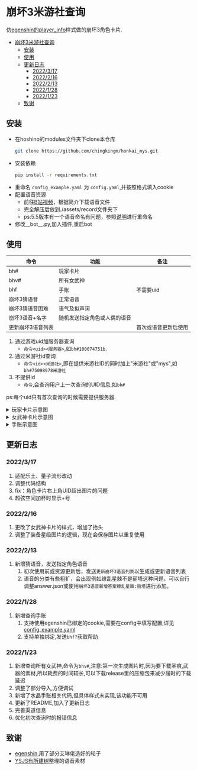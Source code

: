 # 崩坏3米游社查询
仿[egenshin的player_info](https://github.com/pcrbot/erinilis-modules/tree/master/egenshin/player_info)样式做的崩坏3角色卡片.
- [崩坏3米游社查询](#崩坏3米游社查询)
  - [安装](#安装)
  - [使用](#使用)
  - [更新日志](#更新日志)
    - [2022/3/17](#2022317)
    - [2022/2/16](#2022216)
    - [2022/2/13](#2022213)
    - [2022/1/28](#2022128)
    - [2022/1/23](#2022123)
  - [致谢](#致谢)
## 安装
- 在hoshino的modules文件夹下clone本仓库
    ``` bash
    git clone https://github.com/chingkingm/honkai_mys.git
    ```
- 安装依赖
    ``` bash
    pip install -r requirements.txt
    ```
- 重命名 `config_example.yaml` 为 `config.yaml`,并按照格式填入cookie
- 配置语音资源
  - 前往[B站视频](https://www.bilibili.com/video/BV16J41157du)，根据简介下载语音文件
  - 完全解压后放到./assets/record文件夹下
  - ps:5.5版本有一个语音命名有问题，参照[说明](./guess_voice/readme.md)进行重命名
- 修改__bot__.py,加入插件,重启bot

## 使用
|命令|功能|备注|
|-|-|-|
|bh#|玩家卡片|
|bhv#|所有女武神|
|bhf|手账|不需要uid|
|崩坏3猜语音|正常语音|
|崩坏3猜语音困难|语气及拟声词|
|崩坏3语音+名字|随机发送指定角色或人偶的语音|
|更新崩坏3语音列表||首次或语音更新后使用|
1. 通过游戏uid加服务器查询
   - `命令<uid><服务器>`,如`bh#100074751b`.
2. 通过米游社id查询
   - `命令<id><米游社>`,即在提供米游社ID的同时加上"米游社"或"mys",如`bh#75098978米游社`
3. 不提供id
   - `命令`,会查询用户上一次查询的UID信息,如`bh#`

ps:每个uid只有首次查询的时候需要提供服务器.

<details>
<summary>玩家卡片示意图</summary>

![image](./assets/example.png)

</details>

<details>
<summary>女武神卡片示意图</summary>

![image](./assets/example_valk.png)

</details>

<details>
<summary>手账示意图</summary>

![alt](./assets/example_finance.png)

</details>

## 更新日志
### 2022/3/17
1. 适配乐土、量子流形改动
2. 调整代码结构
3. fix：角色卡片右上角UID超出图片的问题
4. 超弦空间加杯时显示+号
### 2022/2/16
1. 更改了女武神卡片的样式，增加了抬头
2. 调整了装备星级图片的逻辑，现在会保存图片以重复使用
### 2022/2/13
1. 新增猜语音，发送指定角色语音
   1. 初次使用前或资源更新后，发送`更新崩坏3语音列表`以生成或更新语音列表
   2. 语音的分类有些粗犷，会出现例如缭乱星棘不是丽塔这种问题，可以自行调整answer.json或使用`崩坏3语音新增答案缭乱星棘:丽塔`进行添加。
### 2022/1/28
1. 新增查询手账
   1. 支持使用egenshin已绑定的cookie,需要在config中填写配置,详见[config_example.yaml](config_example.yaml)
   2. 支持单独绑定,发送`bhf?`获取帮助
### 2022/1/23
1. 新增查询所有女武神,命令为`bhv#`,注意:第一次生成图片时,因为要下载圣痕,武器的素材,所以耗费的时间较长,可以下载release里的压缩包来减少届时的下载延迟
2. 调整了部分导入,方便调试
3. 新增了水晶手账相关代码,但具体样式未实现,该功能不可用
4. 更新了README,加入了更新日志
5. 完善渠道信息
6. 优化初次查询时的报错信息
## 致谢
- [egenshin](https://github.com/pcrbot/erinilis-modules/tree/master/egenshin),用了部分艾琳佬造好的轮子
- [YSJS有所建树](https://space.bilibili.com/402667766)整理的语音素材

